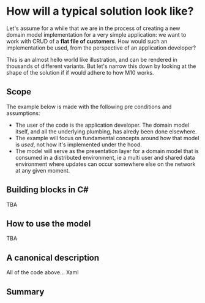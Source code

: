 # How will a typical solution look like?

Let's assume for a while that we are in the process of creating a new domain model implementation for a very simple application: we want to work with CRUD of a **flat file of customers**. How would such an implementation be used, from the perspective of an application developer?  

This is an almost hello world like illustration, and can be rendered in thousands of different variants. But let's narrow this down by looking at the shape of the solution if if would adhere to how M10 works.

## Scope

The example below is made with the following pre conditions and assumptions:  
* The user of the code is the application developer. The domain model itself, and all the underlying plumbing, has alredy been done elsewhere.
* The example will focus on fundamental concepts around how that model is _used_, not how it's implemented under the hood.
* The model will serve as the presentation layer for a domain model that is consumed in a distributed environment, ie a multi user and shared data environment where updates can occur somewhere else on the network at any given moment.

## Building blocks in C#

TBA

## How to use the model

TBA


## A canonical description

All of the code above... Xaml

## Summary

